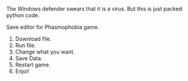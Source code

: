 The Windows defender swears that it is a virus. But this is just packed python code.

Save editor for Phasmophobia game.
1. Download file.
2. Run file.
3. Change what you want.
4. Save Data.
5. Restart game.
6. Enjoi!
